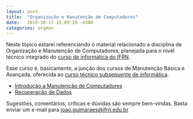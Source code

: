 ```yaml
---
layout: post
title:  "Organização e Manutenção de Computadores"
date:   2019-10-17 15:09:19 -0300
categories: orgman
---
```


Neste tópico estarei referenciando o material relacionado a disciplina de Organização e Manutenção de Computadores, planejada para o nivél técnico integrado do [curso de informática do IFRN](ppp-int-info). 

Esse curso é, basicamente, a junção dos cursos de Manutenção Básica e Avançada, oferecida ao [curso técnico subsequente de informática](ppp-sub-info).

* [Introdução a Manutenção de Computadores](https://jp-guimaraes.github.io/intro_manu)
* [Recuperação de Dados](https://jp-guimaraes.github.io/data_recovery)

Sugestões, comentários, críticas e dúvidas são sempre bem-vindas. Basta enviar um e-mail para <joao.guimaraes@ifrn.edu.br>

[ppp-sub-info]: http://portal.ifrn.edu.br/campus/ensino/cursos/cursos-tecnicos-de-nivel-medio/tecnico-subsequente/tecnico-de-nivel-medio-em-informatica/view

[ppp-int-info]: http://portal.ifrn.edu.br/campus/ensino/cursos/cursos-tecnicos-de-nivel-medio/tecnico-integrado/tecnico-em-informatica/view
[jekyll-gh]:   https://github.com/jekyll/jekyll
